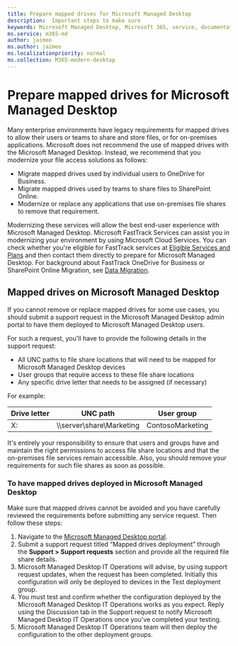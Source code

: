 ```yaml
---
title: Prepare mapped drives for Microsoft Managed Desktop 
description:  Important steps to make sure 
keywords: Microsoft Managed Desktop, Microsoft 365, service, documentation
ms.service: m365-md
author: jaimeo
ms.author: jaimeo
ms.localizationpriority: normal
ms.collection: M365-modern-desktop
---
```


#  Prepare mapped drives for Microsoft Managed Desktop

Many enterprise environments have legacy requirements for mapped drives to allow their users or teams to share and store files, or for on-premises applications. Microsoft does not recommend the use of mapped drives with the Microsoft Managed Desktop. Instead, we recommend that you modernize your file access solutions as follows:
  
- Migrate mapped drives used by individual users to OneDrive for Business. 
- Migrate mapped drives used by teams to share files to SharePoint Online. 
- Modernize or replace any applications that use on-premises file shares to remove that requirement.
  
Modernizing these services will allow the best end-user experience with Microsoft Managed Desktop. Microsoft FastTrack Services can assist you in modernizing your environment by using Microsoft Cloud Services. You can check whether you're eligible for FastTrack services at [Eligible Services and Plans](https://docs.microsoft.com/fasttrack/m365-eligible-services-and-plans) and then contact them directly to prepare for Microsoft Managed Desktop. For background about FastTrack OneDrive for Business or SharePoint Online Migration, see [Data Migration](https://docs.microsoft.com/fasttrack/o365-data-migration).

## Mapped drives on Microsoft Managed Desktop
 
If you cannot remove or replace mapped drives for some use cases, you should submit a support request in the Microsoft Managed Desktop admin portal to have them deployed to Microsoft Managed Desktop users.
    
For such a request, you'll have to provide the following details in the support request: 

- All UNC paths to file share locations that will need to be mapped for Microsoft Managed Desktop devices 
- User groups that require access to these file share locations 
- Any specific drive letter that needs to be assigned (if necessary)

For example:

| Drive letter | UNC path | User group |
|--------------|----------|------------|
| X:  | \\\server\share\Marketing | ContosoMarketing |

It's entirely your responsibility to ensure that users and groups have and maintain the right permissions to access file share locations and that the on-premises file services remain accessible. Also, you should remove your requirements for such file shares as soon as possible.

### To have mapped drives deployed in Microsoft Managed Desktop
 
Make sure that mapped drives cannot be avoided and you have carefully reviewed the requirements before submitting any service request. Then follow these steps:

1. Navigate to the [Microsoft Managed Desktop portal](https://aka.ms/mmdportal).  
2. Submit a support request titled “Mapped drives deployment” through the **Support > Support requests** section and provide all the required file share details.  
3. Microsoft Managed Desktop IT Operations will advise, by using support request updates, when the request has been completed. Initially this configuration will only be deployed to devices in the Test deployment group.  
4. You must test and confirm whether the configuration deployed by the Microsoft Managed Desktop IT Operations works as you expect. Reply using the Discussion tab in the Support request to notify Microsoft Managed Desktop IT Operations once you've completed your testing.  
5. Microsoft Managed Desktop IT Operations team will then deploy the configuration to the other deployment groups. 
